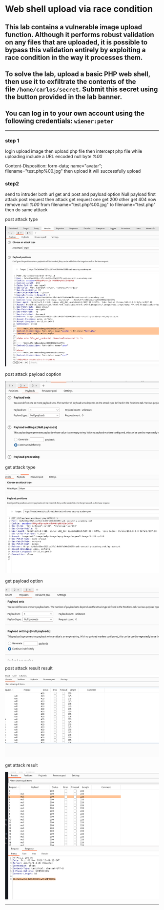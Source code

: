 # Web shell upload via race condition

## This lab contains a vulnerable image upload function. Although it performs robust validation on any files that are uploaded, it is possible to bypass this validation entirely by exploiting a race condition in the way it processes them.

## To solve the lab, upload a basic PHP web shell, then use it to exfiltrate the contents of the file `/home/carlos/secret`. Submit this secret using the button provided in the lab banner.

## You can log in to your own account using the following credentials: `wiener:peter`

---

### step 1

login
upload image then upload
php file
then intercept php file while uploading
include a URL encoded null byte _%00_

Content-Disposition: form-data; name="avatar"; filename="test.php%00.jpg"
then
upload
it will successfully upload

### step2

send to intruder both url
get and post
and payload option Null payload
first attack post request then attack get request
one get 200 other get 404
now remove null _%00_ from filename="test.php%00.jpg"
to
filename="test.php"
then do same atttack

post attack type

![screenshot](./images/lab7_post_request_payload_position.png)

post attack payload ooption

![screenshot](./images/lab7_post_request_payload_option.png)

get attack type

![screenshot](./images/lab7_get_request_payload_position.png)

get payload option

![screenshot](./images/lab7_get_request_payload_option.png)

post attack result result

![screenshot](./images/lab7_post_request_attack.png)

get attack result

![screenshot](./images/lab7_get_request_attack.png)

---
